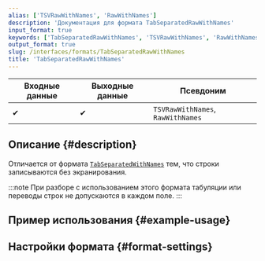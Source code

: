 ```yaml
---
alias: ['TSVRawWithNames', 'RawWithNames']
description: 'Документация для формата TabSeparatedRawWithNames'
input_format: true
keywords: ['TabSeparatedRawWithNames', 'TSVRawWithNames', 'RawWithNames']
output_format: true
slug: /interfaces/formats/TabSeparatedRawWithNames
title: 'TabSeparatedRawWithNames'
---
```


| Входные данные | Выходные данные | Псевдоним                         |
|----------------|----------------|-----------------------------------|
| ✔              | ✔              | `TSVRawWithNames`, `RawWithNames` |

## Описание {#description}

Отличается от формата [`TabSeparatedWithNames`](./TabSeparatedWithNames.md) тем, что строки записываются без экранирования.

:::note
При разборе с использованием этого формата табуляции или переводы строк не допускаются в каждом поле.
:::

## Пример использования {#example-usage}

## Настройки формата {#format-settings}
